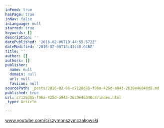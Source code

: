 ```yaml
---
inFeed: true
hasPage: true
inNav: false
inLanguage: null
starred: true
keywords: []
description: ''
datePublished: '2016-02-06T18:44:55.572Z'
dateModified: '2016-02-06T18:43:40.046Z'
title: ''
author: []
authors: []
publisher:
  name: null
  domain: null
  url: null
  favicon: null
sourcePath: _posts/2016-02-06-c7128d85-f06a-425d-a943-2630e46040d8.md
published: true
url: c7128d85-f06a-425d-a943-2630e46040d8/index.html
_type: Article

---
```

[www.youtube.com/c/szymonszymczakowski ][0]

[0]: http://www.youtube.com/c/szymonszymczakowski